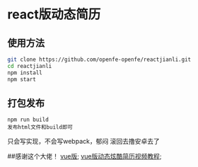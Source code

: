 # react版动态简历

> 

## 使用方法

``` bash
git clone https://github.com/openfe-openfe/reactjianli.git
cd reactjianli
npm install
npm start
```

## 打包发布
```
npm run build
发布html文件和build即可
```

只会写实现，不会写webpack，郁闷
滚回去撸安卓去了

##感谢这个大佬！
 [vue版](https://zhuanlan.zhihu.com/p/25202080?refer=study-fe);
 [vue版动态炫酷简历视频教程](http://www.jirengu.com/app/watch/1559/1?vsum=1);

